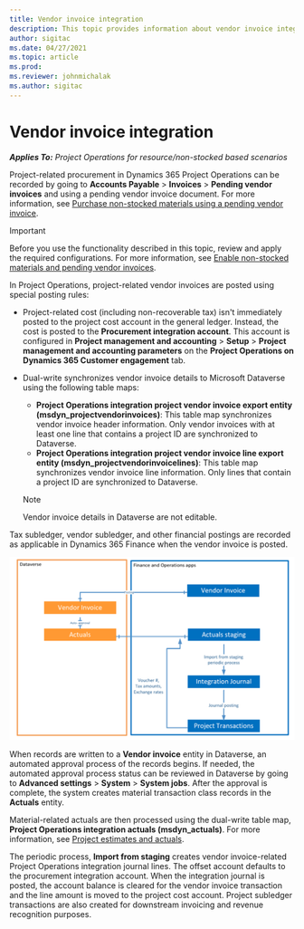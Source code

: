 ```yaml
---
title: Vendor invoice integration
description: This topic provides information about vendor invoice integration in Project Operations.
author: sigitac
ms.date: 04/27/2021
ms.topic: article
ms.prod:
ms.reviewer: johnmichalak
ms.author: sigitac
---
```


# Vendor invoice integration

_**Applies To:** Project Operations for resource/non-stocked based scenarios_

Project-related procurement in Dynamics 365 Project Operations can be recorded by going to **Accounts Payable** > **Invoices** > **Pending vendor invoices** and using a pending vendor invoice document. For more information, see [Purchase non-stocked materials using a pending vendor invoice](../procurement/pending-vendor-invoices.md).

> [!IMPORTANT]
> Before you use the functionality described in this topic, review and apply the required configurations. For more information, see [Enable non-stocked materials and pending vendor invoices](../procurement/configure-materials-nonstocked.md).

In Project Operations, project-related vendor invoices are posted using special posting rules:

- Project-related cost (including non-recoverable tax) isn't immediately posted to the project cost account in the general ledger. Instead, the cost is posted to the **Procurement integration account**. This account is configured in **Project management and accounting** > **Setup** > **Project management and accounting parameters** on the **Project Operations on Dynamics 365 Customer engagement** tab.
- Dual-write synchronizes vendor invoice details to Microsoft Dataverse using the following table maps:

     - **Project Operations integration project vendor invoice export entity (msdyn_projectvendorinvoices)**: This table map synchronizes vendor invoice header information. Only vendor invoices with at least one line that contains a project ID are synchronized to Dataverse.
     - **Project Operations integration project vendor invoice line export entity (msdyn_projectvendorinvoicelines)**: This table map synchronizes vendor invoice line information. Only lines that contain a project ID are synchronized to Dataverse.

     > [!NOTE]
     > Vendor invoice details in Dataverse are not editable.

Tax subledger, vendor subledger, and other financial postings are recorded as applicable in Dynamics 365 Finance when the vendor invoice is posted.

![Vendor invoice integration.](media/DW7VendorInvoice.png)

When records are written to a **Vendor invoice** entity in Dataverse, an automated approval process of the records begins. If needed, the automated approval process status can be reviewed in Dataverse by going to **Advanced settings** > **System** > **System jobs**. After the approval is complete, the system creates material transaction class records in the **Actuals** entity.

Material-related actuals are then processed using the dual-write table map, **Project Operations integration actuals (msdyn_actuals)**. For more information, see [Project estimates and actuals](resource-dual-write-estimates-actuals.md).

The periodic process, **Import from staging** creates vendor invoice-related Project Operations integration journal lines. The offset account defaults to the procurement integration account. When the integration journal is posted, the account balance is cleared for the vendor invoice transaction and the line amount is moved to the project cost account. Project subledger transactions are also created for downstream invoicing and revenue recognition purposes.
